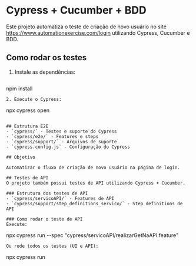 # Cypress + Cucumber + BDD

Este projeto automatiza o teste de criação de novo usuário no site https://www.automationexercise.com/login utilizando Cypress, Cucumber e BDD.

## Como rodar os testes

1. Instale as dependências:
   ```
npm install
   ```
2. Execute o Cypress:
   ```
npx cypress open
   ```

## Estrutura E2E
- `cypress/` - Testes e suporte do Cypress
- `cypress/e2e/` - Features e steps
- `cypress/support/` - Arquivos de suporte
- `cypress.config.js` - Configuração do Cypress

## Objetivo

Automatizar o fluxo de criação de novo usuário na página de login.

## Testes de API
O projeto também possui testes de API utilizando Cypress + Cucumber.

### Estrutura dos testes de API
- `cypress/servicoAPI/` - Features de API
- `cypress/support/step_definitions_servico/` - Step definitions de API

### Como rodar o teste de API
Execute:
```
npx cypress run --spec "cypress/servicoAPI/realizarGetNaAPI.feature"
```
Ou rode todos os testes (UI e API):
```
npx cypress run
```


